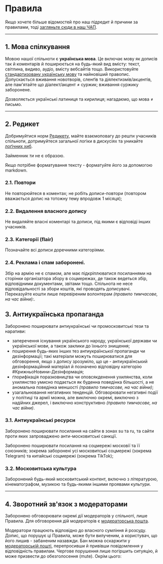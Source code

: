 # Правила

Якщо хочете більше відомостей про наш підредит й причини за правилами, тоді [загляньте сюди в наш ЧАП](/r/ukraine_ua/wiki/faq).

***

## 1. Мова спілкування

Мовою нашої спільноти є **українська мова**. Це включає мову як дописів так й коментарів й поширюється на будь-який вид вмісту: текст, світлина, видиво, аудіо, вмісту вебсайтів тощо. Використовуйте [стандартизовану українську мову](https://w.wiki/8w7f) та найновіший правопис. Допускається вживання новотворів, сленґів та діялектизмів/акцентів, але пам'ятайте що діалект/акцент ≠ суржик; вживання суржику заборонене.

Дозволяється українські латиниця та кирилиця; нагадаємо, що мова ≠ письмо.

***

## 2. Редикет

Добримуйтися норм [Редикету](t.ly/z2AGx ), майте взаємоповагу до решти учасників спільноти, дотримуйтеся загальної логіки в дискусіях та уникайте [лоґічних хиб](https://w.wiki/8w8A).

Займенник _ти_ не є образою.

Якщо потрібне форматування тексту - форматуйте його за допомогою markdown.

### 2.1. Повтори

Не повторюйтеся в коментах; не робіть дописи-повтори (повтором вважається допис на тотожну тему впродовж 1 місяця);

### 2.2. Видалення власного допису

Не видаляйте власні коментарі та дописи, під якими є відповіді інших учасників.

### 2.3. Категорії (flair)

Позначайте всі дописи доречними категоріями.

### 2.4. Реклама і спам заборонені.

Збір на армію не є спамом, але має підкріплюватися посиланнями на сторінки організатора збору в соцмережах, де також ведеться збір, відповідними документами, звітами тощо. Спільнота не несе відповідальності за збори коштів, які проводять дописувачі. Переказуйте кошти лише перевіреним волонтерам _(правило тимчасове, на час війни):_.

## 3. Антиукраїнська пропаганда

Заборонено поширювати антиукраїнські чи промосковитські тези та наративи:

- заперечення існування українського народу, української держави чи української мови, а також заклики до їхнього знищення;
- поширення будь-яких інших тез антиукраїнської пропаганди чи дезінформації; такі матеріали можуть поширюватися для обговорення, якщо з допису зрозуміло, що це - антиукраїнський дезінформаційний матеріал й позначено відповідну категорію #КрижньоНовини-Дезінформація;
- ґлорифікація поразковництва чи оповсякденення ухилянства, коли ухилянство умисно подається як буденна поведінка більшості, а не аномальна поведінка меншості _(правило тимчасове, на час війни)_;
- узагальнювання негативних тенденцій. Обговорювати негативні події у політиці та армії можна, але виключно окремі, виключно з надійних джерел, і виключно конструктивно _(правило тимчасове, на час війни)_.

### 3.1. Антиукраїнські ресурси 

Заборонено поширювати посилання на сайти в зонах su та ru, та сайти проти яких запроваджено анти-московитські санкції.

Заборонено поширювати посилання на соцмережі московії та її союзників; зокрема заборонені усі московитські соцмережі (зокрема Telegram) та китайські соцмережі (зокрема TikTok);

### 3.2. Московитська культура

Заборонений будь-який московитський контент, включно з літературою, кінематографом, музикою та будь-якими іншими проявами культури.
        
***

## 4. Зворотний зв'язок з модераторами

Заборонено обговорювати окремі дії модераторів у спільноті, лише Правила. Для обговорення дій модераторів є [модераторська пошта](/message/compose/?to=/r/Ukraine_UA).

Модератори працюють відповідно до власного сумління й розсуду. Допис, що порушує ці Правила, може бути вилученим, а користувач, що його лишив - забаненим назавжди. Бан можна оскаржити у [модераторській пошті](/message/compose/?to=/r/Ukraine_UA), перепросивши й привівши повідомлення у відповідність правилам. Чергове порушення лише погіршить ситуяцію, й може призвести до обезголосення (mute). Окрім цього:
